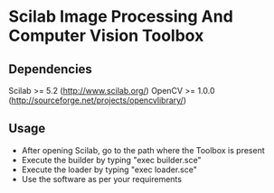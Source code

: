 # Scilab Image Processing And Computer Vision Toolbox

## Dependencies
Scilab		>= 5.2		(http://www.scilab.org/)
OpenCV		>= 1.0.0	(http://sourceforge.net/projects/opencvlibrary/)

## Usage
- After opening Scilab, go to the path where the Toolbox is present
- Execute the builder by typing "exec builder.sce"
- Execute the loader by typing "exec loader.sce"
- Use the software as per your requirements
